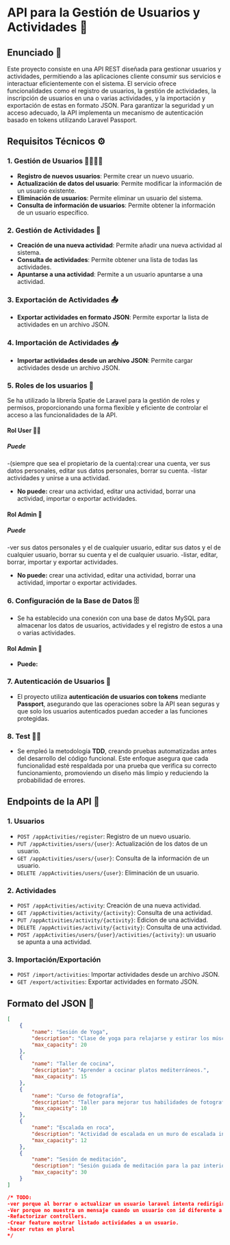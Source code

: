 # API para la Gestión de Usuarios y Actividades 🎉

## Enunciado 📜
Este proyecto consiste en una API REST diseñada para gestionar usuarios y actividades, permitiendo a las aplicaciones cliente consumir sus servicios e interactuar eficientemente con el sistema. El servicio ofrece funcionalidades como el registro de usuarios, la gestión de actividades, la inscripción de usuarios en una o varias actividades, y la importación y exportación de estas en formato JSON. Para garantizar la seguridad y un acceso adecuado, la API implementa un mecanismo de autenticación basado en tokens utilizando Laravel Passport.

## Requisitos Técnicos ⚙️
### 1. Gestión de Usuarios 👨‍👩‍👦‍👦
- **Registro de nuevos usuarios**: Permite crear un nuevo usuario.
- **Actualización de datos del usuario**: Permite modificar la información de un usuario existente.
- **Eliminación de usuarios**: Permite eliminar un usuario del sistema.
- **Consulta de información de usuarios**: Permite obtener la información de un usuario específico.

### 2. Gestión de Actividades 📅
- **Creación de una nueva actividad**: Permite añadir una nueva actividad al sistema.
- **Consulta de actividades**: Permite obtener una lista de todas las actividades.
- **Apuntarse a una actividad**: Permite a un usuario apuntarse a una actividad.

### 3. Exportación de Actividades 📤
- **Exportar actividades en formato JSON**: Permite exportar la lista de actividades en un archivo JSON.

### 4. Importación de Actividades 📥
- **Importar actividades desde un archivo JSON**: Permite cargar actividades desde un archivo JSON.

### 5. Roles de los usuarios 📜
Se ha utilizado la librería Spatie de Laravel para la gestión de roles y permisos, proporcionando una forma flexible y eficiente de controlar el acceso a las funcionalidades de la API.

#### Rol User 🧑‍💻
##### Puede
-(siempre que sea el propietario de la cuenta):crear una cuenta, ver sus datos personales, editar sus datos personales, borrar su cuenta.
-listar actividades y unirse a una actividad.
- **No puede:** crear una actividad, editar una actividad, borrar una actividad, importar o exportar actividades.

#### Rol Admin 👑 
##### Puede
-ver sus datos personales y el de cualquier usuario, editar sus datos y el de cualquier usuario, borrar su cuenta y el de cualquier usuario.
-listar, editar, borrar, importar y exportar actividades.

- **No puede:** crear una actividad, editar una actividad, borrar una actividad, importar o exportar actividades.

### 6. Configuración de la Base de Datos 🗄️
- Se ha establecido una conexión con una base de datos MySQL para almacenar los datos de usuarios, actividades y el registro de estos a una o varias actividades.

#### Rol Admin 👑 
- **Puede:** 

### 7. Autenticación de Usuarios 🔑
- El proyecto utiliza **autenticación de usuarios con tokens** mediante **Passport**, asegurando que las operaciones sobre la API sean seguras y que solo los usuarios autenticados puedan acceder a las funciones protegidas.

### 8. Test 🧪🔬
- Se empleó la metodología **TDD**, creando pruebas automatizadas antes del desarrollo del código funcional. Este enfoque asegura que cada funcionalidad esté respaldada por una prueba que verifica su correcto funcionamiento, promoviendo un diseño más limpio y reduciendo la probabilidad de errores. 

## Endpoints de la API 🔗
### 1. Usuarios
- `POST /appActivities/register`: Registro de un nuevo usuario.
- `PUT /appActivities/users/{user}`: Actualización de los datos de un usuario.
- `GET /appActivities/users/{user}`: Consulta de la información de un usuario.
- `DELETE /appActivities/users/{user}`: Eliminación de un usuario.

### 2. Actividades
- `POST /appActivities/activity`: Creación de una nueva actividad.
- `GET /appActivities/activity/{activity}`: Consulta de una actividad.
- `PUT /appActivities/activity/{activity}`: Edicion de una actividad.
- `DELETE /appActivities/activity/{activity}`: Consulta de una actividad.
- `POST /appActivities/users/{user}/activities/{activity}`: un usuario se apunta a una actividad.

### 3. Importación/Exportación
- `POST /import/activities`: Importar actividades desde un archivo JSON.
- `GET /export/activities`: Exportar actividades en formato JSON.

## Formato del JSON 📄
```json
[
    {
        "name": "Sesión de Yoga",
        "description": "Clase de yoga para relajarse y estirar los músculos.",
        "max_capacity": 20
    },
    {
        "name": "Taller de cocina",
        "description": "Aprender a cocinar platos mediterráneos.",
        "max_capacity": 15
    },
    {
        "name": "Curso de fotografía",
        "description": "Taller para mejorar tus habilidades de fotografía.",
        "max_capacity": 10
    },
    {
        "name": "Escalada en roca",
        "description": "Actividad de escalada en un muro de escalada interior.",
        "max_capacity": 12
    },
    {
        "name": "Sesión de meditación",
        "description": "Sesión guiada de meditación para la paz interior.",
        "max_capacity": 30
    }
]

/* TODO: 
-ver porque al borrar o actualizar un usuario laravel intenta redirigir a la vista de login y da status 404.
-Ver porque no muestra un mensaje cuando un usuario con id diferente a su propietario no puede unirse a una actividad. 
-Refactorizar controllers.
-Crear feature mostrar listado actividades a un usuario.
-hacer rutas en plural
*/

